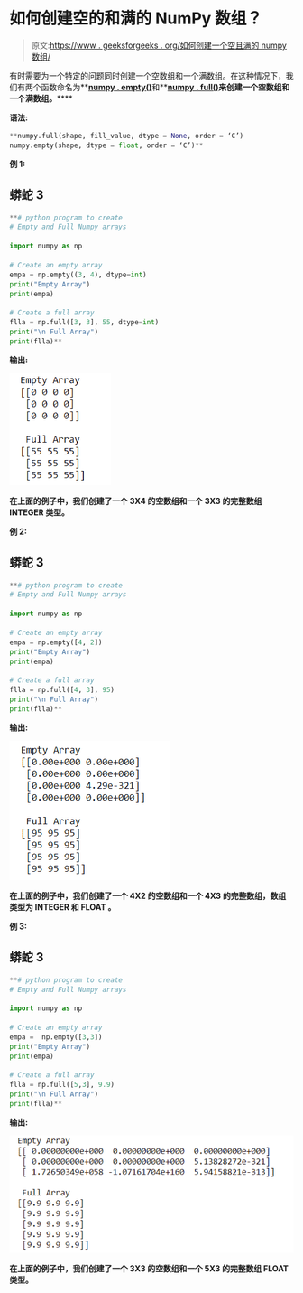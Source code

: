 # 如何创建空的和满的 NumPy 数组？

> 原文:[https://www . geeksforgeeks . org/如何创建一个空且满的 numpy 数组/](https://www.geeksforgeeks.org/how-to-create-an-empty-and-a-full-numpy-array/)

有时需要为一个特定的问题同时创建一个空数组和一个满数组。在这种情况下，我们有两个函数命名为**[**numpy . empty()**](https://www.geeksforgeeks.org/numpy-empty-python/)和**[**numpy . full()**](https://www.geeksforgeeks.org/numpy-full-python/)**来创建一个空数组和一个满数组。******

********语法:********

```py
**numpy.full(shape, fill_value, dtype = None, order = ‘C’)
numpy.empty(shape, dtype = float, order = ‘C’)** 
```

******例 1:******

## ****蟒蛇 3****

```py
**# python program to create
# Empty and Full Numpy arrays

import numpy as np

# Create an empty array
empa = np.empty((3, 4), dtype=int)
print("Empty Array")
print(empa)

# Create a full array
flla = np.full([3, 3], 55, dtype=int)
print("\n Full Array")
print(flla)**
```

******输出:******

****![](img/78acf7d3e6f50839699bae003e273c57.png)****

****在上面的例子中，我们创建了一个 3X4 的空数组和一个 3X3 的完整数组 **INTEGER** 类型。****

******例 2:******

## ****蟒蛇 3****

```py
**# python program to create
# Empty and Full Numpy arrays

import numpy as np

# Create an empty array
empa = np.empty([4, 2])
print("Empty Array")
print(empa)

# Create a full array
flla = np.full([4, 3], 95)
print("\n Full Array")
print(flla)**
```

******输出:******

****![](img/3791fa098bf44f7c64853091b86c0745.png)****

****在上面的例子中，我们创建了一个 4X2 的空数组和一个 4X3 的完整数组，数组类型为 **INTEGER** 和 **FLOAT** 。****

******例 3:******

## ****蟒蛇 3****

```py
**# python program to create 
# Empty and Full Numpy arrays

import numpy as np

# Create an empty array
empa =  np.empty([3,3]) 
print("Empty Array")
print(empa)

# Create a full array
flla = np.full([5,3], 9.9)
print("\n Full Array")
print(flla)**
```

******输出:******

****![](img/0a245fa046de206646dcaa8ef323071b.png)****

****在上面的例子中，我们创建了一个 3X3 的空数组和一个 5X3 的完整数组 **FLOAT** 类型。****
